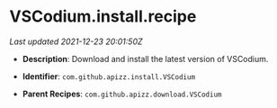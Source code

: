# VSCodium.install.recipe

_Last updated 2021-12-23 20:01:50Z_

- **Description**: Download and install the latest version of VSCodium.

- **Identifier**: `com.github.apizz.install.VSCodium`

- **Parent Recipes**: `com.github.apizz.download.VSCodium`
